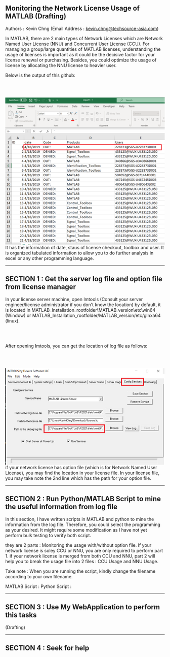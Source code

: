 ## Monitoring the Network License Usage of MATLAB (Drafting)
Authors : Kevin Chng (Email Address : kevin.chng@techsource-asia.com)

In MATLAB, there are 2 main types of Network Licenses which are Network Named User License (NNU) and Concurrent User License (CCU). 
For managing a group/large quantities of MATLAB licenses, understanding the usage of licenses is important as it could be the decisive factor for your license renewal or purchasing.
Besides, you could optimize the usage of license by allocating the NNU license to heavier user.

Below is the output of this github:

<br>
<br>

<img src="images/image2.png"
     style="float: left; margin-right: 0px;" />
     
<br>
<br>  

It has the information of date, staus of license checkout, toolbox and user. It is organized tabulated information to allow you to do further analysis in excel or any other programming language.

---

## SECTION 1 : Get the server log file and option file from license manager
In your license server machine, open lmtools (Consult your server engineer/license administrator if you don't know the location)
by default, it is located in MATLAB_Installation_rootfolder\MATLAB_version\etc\win64 (Window) or MATLAB_Installation_rootfolder/MATLAB_version/etc/glnxa64 (linux).

<br>
<br>

After opening Imtools, you can get the location of log file as follows:

<br>
<br>

<img src="images/image1.png"
     style="float: left; margin-right: 0px;" />
     
<br>
<br>    

if your network license has option file (which is for Network Named User License), you may find the location in your license file.
In your license file, you may take note the 2nd line which has the path for your option file.

---

## SECTION 2 : Run Python/MATLAB Script to mine the useful information from log file
In this section, I have written scripts in MATLAB and python to mine the information from the log file.
Therefore, you could select the programming as your desired. It might require some modification as I have not yet perform bulk testing to verify both script.

they are 2 parts : Monitoring the usage with/without option file.
If your network license is soley CCU or NNU, you are only required to perform part 1. 
if your network license is merged from both CCU and NNU, part 2 will help you to break the usage file into 2 files : CCU Usage and NNU Usage.

Take note : When you are running the script, kindly change the filename according to your own filename.

MATLAB Script :
Python Script :

---

## SECTION 3 : Use My WebApplication to perform this tasks
(Drafting)

---

## SECTION 4 : Seek for help
